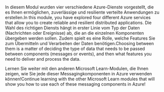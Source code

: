 <span data-ttu-id="c8feb-101">In diesem Modul wurden vier verschiedene Azure-Dienste vorgestellt, die es Ihnen ermöglichen, zuverlässige und resiliente verteilte Anwendungen zu erstellen.</span><span class="sxs-lookup"><span data-stu-id="c8feb-101">In this module, you have explored four different Azure services that allow you to create reliable and resilient distributed applications.</span></span> <span data-ttu-id="c8feb-102">Die Wahl des richtigen Diensts hängt in erster Linie vom Typ der Daten (Nachrichten oder Ereignisse) ab, die an die einzelnen Komponenten übergeben werden sollen. Zudem spielt es eine Rolle, welche Features Sie zum Übermitteln und Verarbeiten der Daten benötigen.</span><span class="sxs-lookup"><span data-stu-id="c8feb-102">Choosing between them is a matter of deciding the type of data that needs to be passed between components (messages or events), and then what features you need to deliver and process the data.</span></span>

<span data-ttu-id="c8feb-103">Lernen Sie weiter mit den anderen Microsoft Learn-Modulen, die Ihnen zeigen, wie Sie jede dieser Messagingkomponenten in Azure verwenden können!</span><span class="sxs-lookup"><span data-stu-id="c8feb-103">Continue learning with the other Microsoft Learn modules that will show you how to use each of these messaging components in Azure!</span></span>